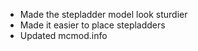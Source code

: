 * Made the stepladder model look sturdier
* Made it easier to place stepladders
* Updated mcmod.info

